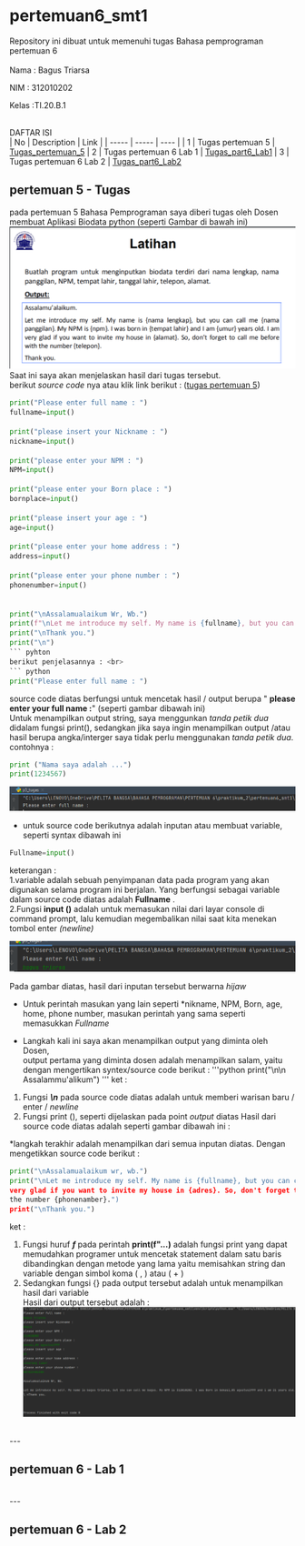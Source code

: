 # pertemuan6_smt1
Repository ini dibuat untuk memenuhi tugas Bahasa pemprograman pertemuan 6 <br> <br>
Nama : Bagus Triarsa

NIM  : 312010202

Kelas :TI.20.B.1<br><br>

DAFTAR ISI <br>
| No | Description | Link |
| ----- | ----- | ---- |
| 1 | Tugas pertemuan 5 | [Tugas_pertemuan_5](#pertemuan6_smt1#pertemuan-5---tugas)
| 2 | Tugas pertemuan 6 Lab 1 | [Tugas_part6_Lab1](#pertemuan-6---lab-1)
| 3 | Tugas pertemuan 6 Lab 2 | [Tugas_part6_Lab2](#pertemuan-6---lab-2)
<br>


## pertemuan 5 - Tugas 

pada pertemuan 5 Bahasa Pemprograman  saya diberi tugas oleh Dosen membuat Aplikasi Biodata python (seperti Gambar di bawah ini)
![tugas_5](picture/mt_5.PNG)<br>
Saat ini saya akan menjelaskan hasil dari tugas tersebut.<br>
berikut *source code* nya atau klik link berikut : ([tugas pertemuan 5](p5_tugas.py)) <br>
``` python
print("Please enter full name : ")
fullname=input()

print("please insert your Nickname : ")
nickname=input()

print("please enter your NPM : ")
NPM=input()

print("please enter your Born place : ")
bornplace=input()

print("please insert your age : ")
age=input()

print("please enter your home address : ")
address=input()

print("please enter your phone number : ")
phonenumber=input()


print("\nAssalamualaikum Wr, Wb.")
print(f"\nLet me introduce my self. My name is {fullname}, but you can call me {nickname}. My NPM is {NPM}. I was Born in {bornplace} and i am {age} years old. I am very glad if you want to invite my house in {address}. So, don't forget to call me before with the number {phonenumber}.")
print("\nThank you.")
print("\n")
``` pyhton
berikut penjelasannya : <br>
``` python
print("Please enter full name : ")
```
source code diatas berfungsi untuk mencetak hasil / output berupa " **please enter your full name :**" (seperti gambar dibawah ini)<br>
Untuk menampilkan output string, saya menggunkan *tanda petik dua* didalam fungsi print(), sedangkan jika saya ingin menampilkan output /atau hasil berupa 
angka/interger saya tidak perlu menggunakan *tanda petik dua*. contohnya :
```python
print ("Nama saya adalah ...")
print(1234567)
```
![output fungsi  print](picture/Capture.PNG)<br>
* untuk source code berikutnya adalah inputan atau membuat variable, seperti syntax dibawah ini 
```python
Fullname=input()
```
keterangan :<br>
1.variable adalah sebuah penyimpanan data pada program yang akan digunakan selama program ini berjalan. Yang berfungsi sebagai variable dalam source
code diatas adalah **Fullname** . <br>
2.Fungsi **input ()** adalah untuk memasukan nilai dari layar console di command prompt, lalu kemudian megembalikan nilai saat kita menekan tombol enter 
 *(newline)*<br>
 
![input](picture/nama_.PNG)


Pada gambar diatas, hasil dari inputan tersebut berwarna *hijaw*<br>

* Untuk perintah masukan yang lain seperti *nikname, NPM, Born, age, home, phone number, masukan perintah yang
sama seperti memasukkan *Fullname*

* Langkah kali ini saya akan menampilkan output yang diminta oleh Dosen,<br>
output pertama yang diminta dosen adalah menampilkan salam, yaitu dengan mengertikan 
syntex/source code berikut :
'''python
print("\n\n Assalammu'alikum")
'''
ket :
1. Fungsi ***\n*** pada source code diatas adalah untuk memberi warisan baru / enter / *newline*
2. Fungsi print (), seperti dijelaskan pada point *output* diatas 
Hasil dari source code diatas adalah seperti gambar dibawah ini :

*langkah terakhir adalah menampilkan dari semua inputan diatas. Dengan mengetikkan source code berikut :  <br> 
```python 
print("\nAssalamualaikum wr, wb.")
print("\nLet me introduce my self. My name is {fullname}, but you can call me {nickname}. My NPM is {npm}. I was born in {bornplace} and iam {age} years old. I am 
very glad if you want to invite my house in {adres}. So, don't forget to call me before with 
the number {phonenamber}.")
print("\nThank you.")
```
ket :
1. Fungsi huruf ***f*** pada perintah **print(f"...)** adalah fungsi print yang dapat memudahkan 
programer untuk mencetak statement dalam satu baris dibandingkan dengan metode yang lama yaitu 
memisahkan string dan variable dengan simbol koma ( , ) atau ( + )<br>
2. Sedangkan fungsi {} pada output tersebut adalah untuk menampilkan hasil dari variable<br>
Hasil dari output tersebut adalah :
![Alloutput](picture/umur_aing.PNG)


<br>
---
<br>

## pertemuan 6 - Lab 1

<br>
---
<br>

## pertemuan 6 - Lab 2
